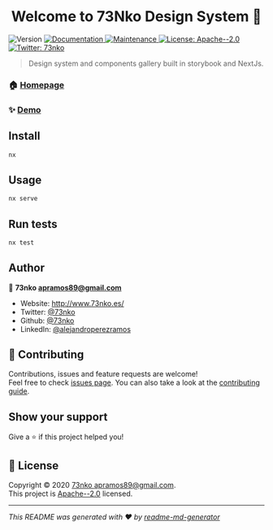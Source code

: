 <h1 align="center">Welcome to 73Nko Design System 👋</h1>
<p>
  <img alt="Version" src="https://img.shields.io/badge/version-0.0.0-blue.svg?cacheSeconds=2592000" />
  <a href="https://github.com/73nko/73nko-design-system#readme" target="_blank">
    <img alt="Documentation" src="https://img.shields.io/badge/documentation-yes-brightgreen.svg" />
  </a>
  <a href="https://github.com/73nko/73nko-design-system/graphs/commit-activity" target="_blank">
    <img alt="Maintenance" src="https://img.shields.io/badge/Maintained%3F-yes-green.svg" />
  </a>
  <a href="https://github.com/73nko/73nko-design-system/blob/master/LICENSE" target="_blank">
    <img alt="License: Apache--2.0" src="https://img.shields.io/github/license/73nko/73Nko Design System" />
  </a>
  <a href="https://twitter.com/73nko" target="_blank">
    <img alt="Twitter: 73nko" src="https://img.shields.io/twitter/follow/73nko.svg?style=social" />
  </a>
</p>

> Design system and components gallery built in storybook and NextJs.

### 🏠 [Homepage](https://github.com/73nko/73nko-design-system#readme)

### ✨ [Demo](design-system.73nko.es)

## Install

```sh
nx
```

## Usage

```sh
nx serve
```

## Run tests

```sh
nx test
```

## Author

👤 **73nko <apramos89@gmail.com>**

* Website: http://www.73nko.es/
* Twitter: [@73nko](https://twitter.com/73nko)
* Github: [@73nko](https://github.com/73nko)
* LinkedIn: [@alejandroperezramos](https://linkedin.com/in/alejandroperezramos)

## 🤝 Contributing

Contributions, issues and feature requests are welcome!<br />Feel free to check [issues page](https://github.com/73nko/73nko-design-system/issues). You can also take a look at the [contributing guide](https://github.com/73nko/73nko-design-system/blob/master/CONTRIBUTING.md).

## Show your support

Give a ⭐️ if this project helped you!

## 📝 License

Copyright © 2020 [73nko <apramos89@gmail.com>](https://github.com/73nko).<br />
This project is [Apache--2.0](https://github.com/73nko/73nko-design-system/blob/master/LICENSE) licensed.

***
_This README was generated with ❤️ by [readme-md-generator](https://github.com/kefranabg/readme-md-generator)_